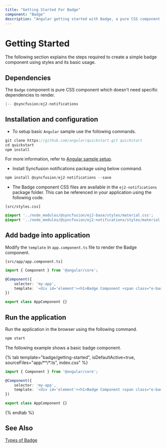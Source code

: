 ```yaml
---
title: "Getting Started For Badge"
component: "Badge"
description: "Angular getting started with Badge, a pure CSS component."
---
```


# Getting Started

The following section explains the steps required to create a simple badge component using styles and its basic usage.

## Dependencies

The `Badge` component is pure CSS component which doesn't need specific dependencies to render.

```javascript
|-- @syncfusion/ej2-notifications
```

## Installation and configuration

* To setup basic `Angular` sample use the following commands.

```javascript
git clone https://github.com/angular/quickstart.git quickstart
cd quickstart
npm install
```

For more information, refer to [Angular sample setup](https://angular.io/guide/setup-local).

* Install Syncfusion notifications package using below command.

```javascript
npm install @syncfusion/ej2-notifications --save
```

* The Badge component CSS files are available in the `ej2-notifications` package folder. This can
be referenced in your application using the following code.

`[src/styles.css]`

```css
@import '../node_modules/@syncfusion/ej2-base/styles/material.css';
@import '../node_modules/@syncfusion/ej2-notifications/styles/material.css';
```

## Add badge into application

Modify the `template` in `app.component.ts` file to render the Badge component.

`[src/app/app.component.ts]`

```typescript
import { Component } from '@angular/core';

@Component({
    selector: 'my-app',
    template: `<div id='element'><h1>Badge Component <span class="e-badge">New</span></h1></div>`
})

export class AppComponent {}
```

## Run the application

Run the application in the browser using the following command.

```html
npm start
```

The following example shows a basic badge component.

{% tab template="badge/getting-started", isDefaultActive=true, sourceFiles="app/**/*.ts", index.css" %}

```typescript
import { Component } from '@angular/core';

@Component({
    selector: 'my-app',
    template: `<div id='element'><h1>Badge Component <span class="e-badge">New</span></h1></div>`
})

export class AppComponent {}
```

{% endtab %}

## See Also

[Types of Badge](./types)
